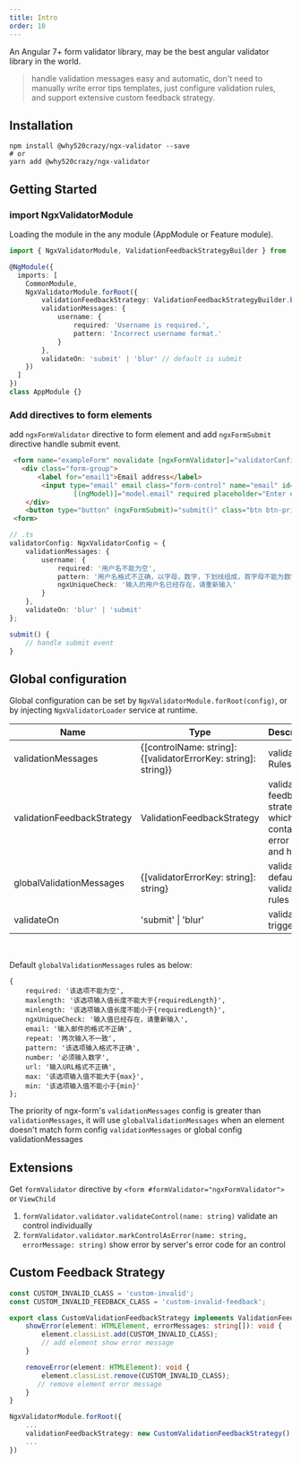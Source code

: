 ```yaml
---
title: Intro
order: 10
---
```


An Angular 7+ form validator library, may be the best angular validator library in the world.

> handle validation messages easy and automatic, don't need to manually write error tips templates, just configure validation rules, and support extensive custom feedback strategy.

## Installation

```
npm install @why520crazy/ngx-validator --save
# or
yarn add @why520crazy/ngx-validator
```

## Getting Started


### import NgxValidatorModule   
Loading the module in the any module (AppModule or Feature module).

```ts
import { NgxValidatorModule, ValidationFeedbackStrategyBuilder } from '@why520crazy/ngx-validator';

@NgModule({
  imports: [
    CommonModule,
    NgxValidatorModule.forRoot({
        validationFeedbackStrategy: ValidationFeedbackStrategyBuilder.bootstrap(), // default is bootstrap 4 style
        validationMessages: {
            username: {
                required: 'Username is required.',
                pattern: 'Incorrect username format.'
            }
        },
        validateOn: 'submit' | 'blur' // default is submit
    })
  ]
})
class AppModule {}
```

### Add directives to form elements

add `ngxFormValidator` directive to form element and add `ngxFormSubmit` directive handle submit event.

```html
 <form name="exampleForm" novalidate [ngxFormValidator]="validatorConfig">
   <div class="form-group">
       <label for="email1">Email address</label>
        <input type="email" email class="form-control" name="email" id="email1"
                [(ngModel)]="model.email" required placeholder="Enter email" />
    </div>
    <button type="button" (ngxFormSubmit)="submit()" class="btn btn-primary">Submit</button>
 <form>
```

```ts
// .ts
validatorConfig: NgxValidatorConfig = {
    validationMessages: {
        username: {
            required: '用户名不能为空',
            pattern: '用户名格式不正确，以字母，数字，下划线组成，首字母不能为数字，必须是2-20个字符',
            ngxUniqueCheck: '输入的用户名已经存在，请重新输入'
        }
    },
    validateOn: 'blur' | 'submit'
};

submit() {
    // handle submit event
}
```

## Global configuration

Global configuration can be set by `NgxValidatorModule.forRoot(config)`, or by injecting `NgxValidatorLoader` service at runtime.

| Name | Type | Description |
| ------------ | ------------------- | --------------- |
| validationMessages     | {[controlName: string]: {[validatorErrorKey: string]: string}} | validation Rules |
| validationFeedbackStrategy | ValidationFeedbackStrategy | validation feedback strategy which contains error show and hide |
| globalValidationMessages   | {[validatorErrorKey: string]: string} | validator default validation rules  |
| validateOn  | 'submit' \| 'blur'  | validate trigger |

<br >

Default `globalValidationMessages` rules as below:

```
{
    required: '该选项不能为空',
    maxlength: '该选项输入值长度不能大于{requiredLength}',
    minlength: '该选项输入值长度不能小于{requiredLength}',
    ngxUniqueCheck: '输入值已经存在，请重新输入',
    email: '输入邮件的格式不正确',
    repeat: '两次输入不一致',
    pattern: '该选项输入格式不正确',
    number: '必须输入数字',
    url: '输入URL格式不正确',
    max: '该选项输入值不能大于{max}',
    min: '该选项输入值不能小于{min}'
};
```

The priority of ngx-form's `validationMessages` config is greater than `validationMessages`,
it will use `globalValidationMessages` when an element doesn't match form config `validationMessages` or global config validationMessages

## Extensions

Get `formValidator` directive by `<form #formValidator="ngxFormValidator">` or `ViewChild`

1. `formValidator.validator.validateControl(name: string)` validate an control individually
2. `formValidator.validator.markControlAsError(name: string, errorMessage: string)` show error by server's error code for an control


## Custom Feedback Strategy

```ts
const CUSTOM_INVALID_CLASS = 'custom-invalid';
const CUSTOM_INVALID_FEEDBACK_CLASS = 'custom-invalid-feedback';

export class CustomValidationFeedbackStrategy implements ValidationFeedbackStrategy {
    showError(element: HTMLElement, errorMessages: string[]): void {
        element.classList.add(CUSTOM_INVALID_CLASS);
        // add element show error message
    }

    removeError(element: HTMLElement): void {
        element.classList.remove(CUSTOM_INVALID_CLASS);
       // remove element error message
    }
}

NgxValidatorModule.forRoot({
    ...
    validationFeedbackStrategy: new CustomValidationFeedbackStrategy(),
    ...
})
```
